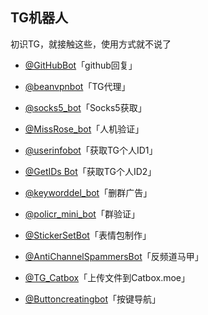 ## TG机器人


初识TG，就接触这些，使用方式就不说了

* [@GitHubBot](https://t.me/GitHubBot)「github回复」

* [@beanvpnbot](https://t.me/beanvpnbot)「TG代理」

* [@socks5_bot](https://t.me/socks5_bot)「Socks5获取」

* [@MissRose_bot](https://t.me/MissRose_bot)「人机验证」

* [@userinfobot](https://t.me/userinfobot)「获取TG个人ID1」

* [@GetIDs Bot](https://t.me/getidsbot)「获取TG个人ID2」

* [@keyworddel_bot](https://t.me/keyworddel_bot)「删群广告」

* [@policr_mini_bot](https://t.me/policr_mini_bot)「群验证」

* [@StickerSetBot](https://t.me/stickerset2packbot)「表情包制作」

* [@AntiChannelSpammersBot](https://t.me/AntiChannelSpammersBot)「反频道马甲」

* [@TG_Catbox](https://t.me/CatboxUploaderBot)「上传文件到Catbox.moe」

* [@Buttoncreatingbot](https://t.me/https://t.me/Buttoncreatingbot)「按键导航」






